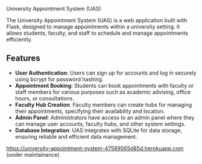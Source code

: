 University Appointment System (UAS)

The University Appointment System (UAS) is a web application built with Flask, designed to manage appointments within a university setting. It allows students, faculty, and staff to schedule and manage appointments efficiently.

## Features

- **User Authentication**: Users can sign up for accounts and log in securely using bcrypt for password hashing.
- **Appointment Booking**: Students can book appointments with faculty or staff members for various purposes such as academic advising, office hours, or consultations.
- **Faculty Hub Creation**: Faculty members can create hubs for managing their appointments, specifying their availability and location.
- **Admin Panel**: Administrators have access to an admin panel where they can manage user accounts, faculty hubs, and other system settings.
- **Database Integration**: UAS integrates with SQLite for data storage, ensuring reliable and efficient data management.

https://university-appointment-system-47589565d85d.herokuapp.com (under maintainance)